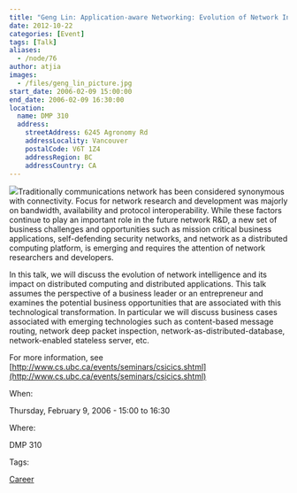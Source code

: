 ```yaml
---
title: "Geng Lin: Application-aware Networking: Evolution of Network Intelligence"
date: 2012-10-22
categories: [Event]
tags: [Talk]
aliases:
  - /node/76
author: atjia
images:
  - /files/geng_lin_picture.jpg
start_date: 2006-02-09 15:00:00
end_date: 2006-02-09 16:30:00
location:
  name: DMP 310
  address:
    streetAddress: 6245 Agronomy Rd
    addressLocality: Vancouver
    postalCode: V6T 1Z4
    addressRegion: BC
    addressCountry: CA
---
```


![](/files/geng_lin_picture.jpg)Traditionally communications network has been considered synonymous with connectivity. Focus for network research and development was majorly on bandwidth, availability and protocol interoperability. While these factors continue to play an important role in the future network R&D, a new set of business challenges and opportunities such as mission critical business applications, self-defending security networks, and network as a distributed computing platform, is emerging and requires the attention of network researchers and developers.

In this talk, we will discuss the evolution of network intelligence and its impact on distributed computing and distributed applications. This talk assumes the perspective of a business leader or an entrepreneur and examines the potential business opportunities that are associated with this technological transformation. In particular we will discuss business cases associated with emerging technologies such as content-based message routing, network deep packet inspection, network-as-distributed-database, network-enabled stateless server, etc.

For more information, see [http://www.cs.ubc.ca/events/seminars/csicics.shtml](http://www.cs.ubc.ca/events/seminars/csicics.shtml)

When:

Thursday, February 9, 2006 - 15:00 to 16:30

Where:

DMP 310

Tags:

[Career](/career)
